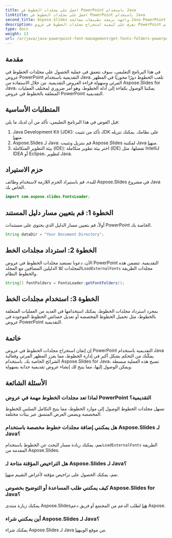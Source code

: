```yaml
---
title: احصل على مجلدات الخطوط في PowerPoint باستخدام Java
linktitle: احصل على مجلدات الخطوط في PowerPoint باستخدام Java
second_title: Aspose.Slides واجهة برمجة تطبيقات معالجة Java PowerPoint
description: تعرف على كيفية استخراج مجلدات الخطوط في عروض PowerPoint التقديمية باستخدام Java مع Aspose.Slides، مما يعزز قدرات تصميم العرض التقديمي لديك.
type: docs
weight: 13
url: /ar/java/java-powerpoint-font-management/get-fonts-folders-powerpoint-java/
---
```

## مقدمة
في هذا البرنامج التعليمي، سوف نتعمق في عملية الحصول على مجلدات الخطوط في عروض PowerPoint التقديمية باستخدام Java. تلعب الخطوط دورًا محوريًا في المظهر المرئي وسهولة قراءة العروض التقديمية. من خلال الاستفادة من Aspose.Slides for Java، يمكننا الوصول بكفاءة إلى أدلة الخطوط، وهو أمر ضروري لمختلف العمليات المتعلقة بالخطوط في عروض PowerPoint التقديمية.
## المتطلبات الأساسية
قبل الغوص في هذا البرنامج التعليمي، تأكد من أن لديك ما يلي:
1.  Java Development Kit (JDK): تأكد من تثبيت JDK على نظامك. يمكنك تنزيله من[هنا](https://www.oracle.com/java/technologies/javase-jdk11-downloads.html).
2.  Aspose.Slides لـ Java: قم بتنزيل وتثبيت Aspose.Slides لمكتبة Java من[هنا](https://releases.aspose.com/slides/java/).
3. بيئة التطوير المتكاملة (IDE): اختر بيئة تطوير متكاملة (IDE) تفضلها، مثل IntelliJ IDEA أو Eclipse، لتطوير Java.

## حزم الاستيراد
للبدء، قم باستيراد الحزم اللازمة لاستخدام وظائف Aspose.Slides في مشروع Java الخاص بك.
```java
import com.aspose.slides.FontsLoader;
```
## الخطوة 1: قم بتعيين مسار دليل المستند
أولاً، قم بتعيين مسار الدليل الذي يحتوي على مستندات PowerPoint الخاصة بك.
```java
String dataDir = "Your Document Directory";
```
## الخطوة 2: استرداد مجلدات الخط
 الآن، دعونا نستعيد مجلدات الخطوط في عروض PowerPoint التقديمية. تتضمن هذه المجلدات كلا الدليلين المضافين مع المجلد`LoadExternalFonts` مجلدات الطريقة والخطوط النظام.
```java
String[] fontFolders = FontsLoader.getFontFolders();
```
## الخطوة 3: استخدام مجلدات الخط
بمجرد استرداد مجلدات الخطوط، يمكنك استخدامها في العديد من العمليات المتعلقة بالخطوط، مثل تحميل الخطوط المخصصة أو تعديل خصائص الخطوط الموجودة في عروض PowerPoint التقديمية.

## خاتمة
إن إتقان استخراج مجلدات الخطوط في عروض PowerPoint التقديمية باستخدام Java يمكّنك من التحكم بشكل أكبر في إدارة الخطوط، مما يعزز المظهر المرئي وفعالية الشرائح الخاصة بك. باستخدام Aspose.Slides for Java، تصبح هذه العملية مبسطة ويمكن الوصول إليها، مما يتيح لك إنشاء عروض تقديمية جذابة بسهولة.
## الأسئلة الشائعة
### لماذا تعد مجلدات الخطوط مهمة في عروض PowerPoint التقديمية؟
تسهل مجلدات الخطوط الوصول إلى موارد الخطوط، مما يتيح التكامل السلس للخطوط المخصصة ويضمن العرض المتسق عبر بيئات مختلفة.
### هل يمكنني إضافة مجلدات خطوط مخصصة باستخدام Aspose.Slides لـ Java؟
 نعم، يمكنك زيادة مسار البحث عن الخطوط باستخدام`LoadExternalFonts` الطريقة المقدمة من Aspose.Slides.
### هل التراخيص المؤقتة متاحة لـ Aspose.Slides لـ Java؟
 نعم، يمكنك الحصول على تراخيص مؤقتة لأغراض التقييم من[هنا](https://purchase.aspose.com/temporary-license/).
### كيف يمكنني طلب المساعدة أو التوضيح بخصوص Aspose.Slides for Java؟
 يمكنك زيارة منتدى Aspose.Slides[هنا](https://forum.aspose.com/c/slides/11) لطلب الدعم من المجتمع أو فريق دعم Aspose.
### أين يمكنني شراء Aspose.Slides لـ Java؟
 يمكنك شراء Aspose.Slides لـ Java من موقع الويب[هنا](https://purchase.aspose.com/buy).